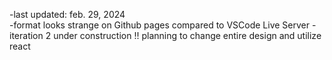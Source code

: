 -last updated: feb. 29, 2024  
-format looks strange on Github pages compared to VSCode Live Server
-iteration 2 under construction !! planning to change entire design and utilize react
